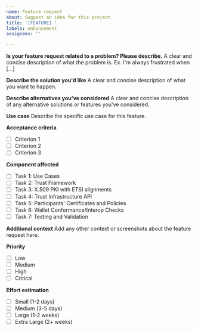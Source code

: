 ```yaml
---
name: Feature request
about: Suggest an idea for this project
title: '[FEATURE] '
labels: enhancement
assignees: ''

---
```


**Is your feature request related to a problem? Please describe.**
A clear and concise description of what the problem is. Ex. I'm always frustrated when [...]

**Describe the solution you'd like**
A clear and concise description of what you want to happen.

**Describe alternatives you've considered**
A clear and concise description of any alternative solutions or features you've considered.

**Use case**
Describe the specific use case for this feature.

**Acceptance criteria**
- [ ] Criterion 1
- [ ] Criterion 2
- [ ] Criterion 3

**Component affected**
- [ ] Task 1: Use Cases
- [ ] Task 2: Trust Framework
- [ ] Task 3: X.509 PKI with ETSI alignments
- [ ] Task 4: Trust Infrastructure API
- [ ] Task 5: Participants' Certificates and Policies
- [ ] Task 6: Wallet Conformance/Interop Checks
- [ ] Task 7: Testing and Validation

**Additional context**
Add any other context or screenshots about the feature request here.

**Priority**
- [ ] Low
- [ ] Medium
- [ ] High
- [ ] Critical

**Effort estimation**
- [ ] Small (1-2 days)
- [ ] Medium (3-5 days)
- [ ] Large (1-2 weeks)
- [ ] Extra Large (2+ weeks)
